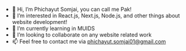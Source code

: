 - 👋 Hi, I’m Phichayut Somjai, you can call me Pak!
- 👀 I’m interested in React.js, Next.js, Node.js, and other things about website development!
- 🌱 I’m currently learning in MUIDS
- 💞️ I’m looking to collaborate on any website related work
- 📫 Feel free to contact me via phichayut.somjai01@gmail.com
